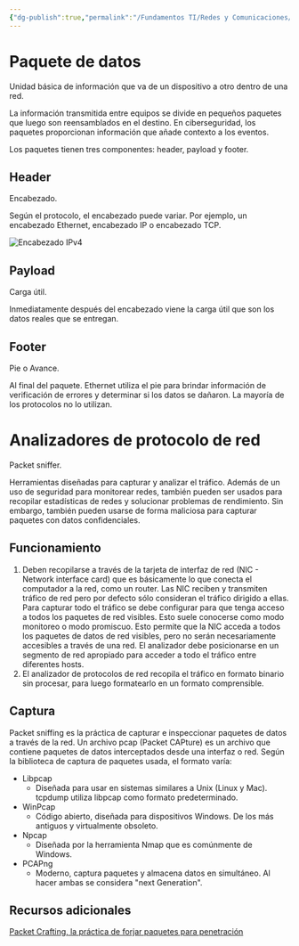 ```yaml
---
{"dg-publish":true,"permalink":"/Fundamentos TI/Redes y Comunicaciones/Ciclo de Red/04 Paquetes de datos/"}
---
```


# Paquete de datos

Unidad básica de información que va de un dispositivo a otro dentro de una red.

La información transmitida entre equipos se divide en pequeños paquetes que luego son reensamblados en el destino. En ciberseguridad, los paquetes proporcionan información que añade contexto a los eventos.

Los paquetes tienen tres componentes: header, payload y footer.

## Header
Encabezado.

Según el protocolo, el encabezado puede variar. Por ejemplo, un encabezado Ethernet, encabezado IP o encabezado TCP.

![Encabezado IPv4](insertar_enlace_imagen_encabezado_ipv4)

## Payload
Carga útil.

Inmediatamente después del encabezado viene la carga útil que son los datos reales que se entregan.

## Footer
Pie o Avance.

Al final del paquete. Ethernet utiliza el pie para brindar información de verificación de errores y determinar si los datos se dañaron. La mayoría de los protocolos no lo utilizan.

# Analizadores de protocolo de red
Packet sniffer.

Herramientas diseñadas para capturar y analizar el tráfico. Además de un uso de seguridad para monitorear redes, también pueden ser usados para recopilar estadísticas de redes y solucionar problemas de rendimiento. Sin embargo, también pueden usarse de forma maliciosa para capturar paquetes con datos confidenciales.

## Funcionamiento
1. Deben recopilarse a través de la tarjeta de interfaz de red (NIC - Network interface card) que es básicamente lo que conecta el computador a la red, como un router. Las NIC reciben y transmiten tráfico de red pero por defecto sólo consideran el tráfico dirigido a ellas. Para capturar todo el tráfico se debe configurar para que tenga acceso a todos los paquetes de red visibles. Esto suele conocerse como modo monitoreo o modo promiscuo. Esto permite que la NIC acceda a todos los paquetes de datos de red visibles, pero no serán necesariamente accesibles a través de una red. El analizador debe posicionarse en un segmento de red apropiado para acceder a todo el tráfico entre diferentes hosts.
2. El analizador de protocolos de red recopila el tráfico en formato binario sin procesar, para luego formatearlo en un formato comprensible.

## Captura
Packet sniffing es la práctica de capturar e inspeccionar paquetes de datos a través de la red. Un archivo pcap (Packet CAPture) es un archivo que contiene paquetes de datos interceptados desde una interfaz o red. Según la biblioteca de captura de paquetes usada, el formato varía:

- Libpcap
	- Diseñada para usar en sistemas similares a Unix (Linux y Mac). tcpdump utiliza libpcap como formato predeterminado.
- WinPcap
	- Código abierto, diseñada para dispositivos Windows. De los más antiguos y virtualmente obsoleto.
- Npcap
	- Diseñada por la herramienta Nmap que es comúnmente de Windows.
- PCAPng
	- Moderno, captura paquetes y almacena datos en simultáneo. Al hacer ambas se considera "next Generation".

## Recursos adicionales
[Packet Crafting, la práctica de forjar paquetes para penetración](https://resources.infosecinstitute.com/topics/hacking/packet-crafting-a-serious-crime/)
